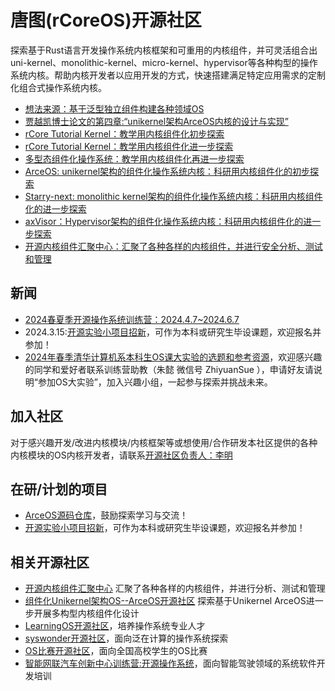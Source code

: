 <!--

**Here are some ideas to get you started:**

🙋‍♀️ A short introduction - what is your organization all about?
🌈 Contribution guidelines - how can the community get involved?
👩‍💻 Useful resources - where can the community find your docs? Is there anything else the community should know?
🍿 Fun facts - what does your team eat for breakfast?
🧙 Remember, you can do mighty things with the power of [Markdown](https://docs.github.com/github/writing-on-github/getting-started-with-writing-and-formatting-on-github/basic-writing-and-formatting-syntax)
-->
# 唐图(rCoreOS)开源社区
探索基于Rust语言开发操作系统内核框架和可重用的内核组件，并可灵活组合出uni-kernel、monolithic-kernel、micro-kernel、hypervisor等各种构型的操作系统内核。帮助内核开发者以应用开发的方式，快速搭建满足特定应用需求的定制化组合式操作系统内核。

- [想法来源：基于泛型独立组件构建各种领域OS](https://github.com/chyyuu/thoughts/blob/main/tangram-oskits.md)
- [贾越凯博士论文的第四章:“unikernel架构ArceOS内核的设计与实现”](https://github.com/rcore-os/arceos/wiki/docs/main-20240524-62-91.pdf)
- [rCore Tutorial Kernel：教学用内核组件化初步探索](https://github.com/rcore-os/rCore-Tutorial-in-single-workspace)
- [rCore Tutorial Kernel：教学用内核组件化进一步探索](https://github.com/crates-rcore-in-single-workspace)
- [多型态组件化操作系统：教学用内核组件化再进一步探索](https://opencamp.cn/os2edu/camp/2024fall/stage/3)
- [ArceOS: unikernel架构的组件化操作系统内核：科研用内核组件化的初步探索](https://github.com/arceos-org/arceos)
- [Starry-next: monolithic kernel架构的组件化操作系统内核：科研用内核组件化的进一步探索](https://github.com/oscomp/starry-next)
- [axVisor：Hypervisor架构的组件化操作系统内核：科研用内核组件化的进一步探索](https://github.com/arceos-hypervisor/axvisor)
- [开源内核组件汇聚中心：汇聚了各种各样的内核组件，并进行安全分析、测试和管理](https://github.com/kern-crates)
  
## 新闻
- [2024春夏季开源操作系统训练营：2024.4.7~2024.6.7](https://github.com/LearningOS/rust-based-os-comp2024)
- 2024.3.15:[开源实验小项目招新](https://github.com/orgs/rcore-os/discussions/categories/ideas)，可作为本科或研究生毕设课题，欢迎报名并参加！
- [2024年春季清华计算机系本科生OS课大实验的选题和参考资源](https://github.com/LearningOS/os-lectures/blob/master/oslabs/biglab-relatedinfo.md)，欢迎感兴趣的同学和爱好者联系训练营助教（朱懿 微信号 ZhiyuanSue ），申请好友请说明“参加OS大实验”，加入兴趣小组，一起参与探索并挑战未来。
  
## 加入社区
对于感兴趣开发/改进内核模块/内核框架等或想使用/合作研发本社区提供的各种内核模块的OS内核开发者，请联系[开源社区负责人：李明](https://github.com/LearningOS/rust-based-os-comp2023#%E5%BC%80%E6%BA%90%E7%A4%BE%E5%8C%BA%E8%B4%9F%E8%B4%A3%E4%BA%BA)

## 在研/计划的项目
- [ArceOS源码仓库](https://github.com/rcore-os/arceos)，鼓励探索学习与交流！
- [开源实验小项目招新](https://github.com/orgs/rcore-os/discussions/categories/ideas)，可作为本科或研究生毕设课题，欢迎报名并参加！

## 相关开源社区
- [开源内核组件汇聚中心](https://github.com/kern-crates) 汇聚了各种各样的内核组件，并进行分析、测试和管理
- [组件化Unikernel架构OS--ArceOS开源社区](https://github.com/arceos-org/arceos) 探索基于Unikernel ArceOS进一步开展多构型内核组件化设计
- [LearningOS开源社区](https://github.com/learningos)，培养操作系统专业人才
- [syswonder开源社区](https://syswonder.org/)，面向泛在计算的操作系统探索
- [OS比赛开源社区](https://github.com/oscomp)，面向全国高校学生的OS比赛
- [智能网联汽车创新中心训练营:开源操作系统](https://github.com/cicvedu)，面向智能驾驶领域的系统软件开发培训
